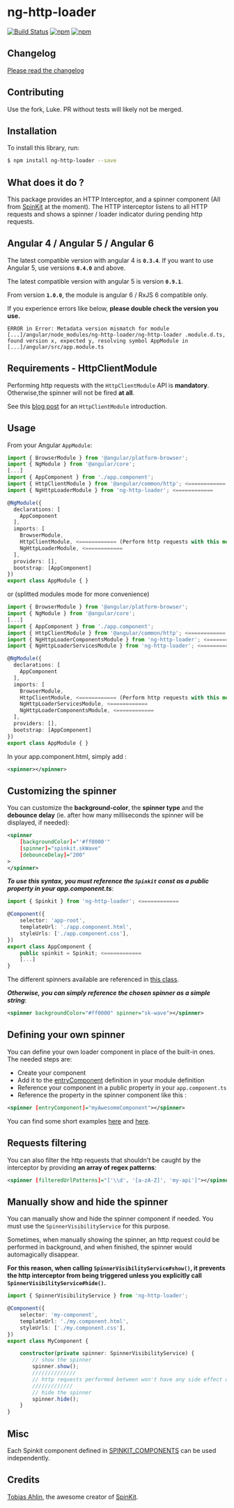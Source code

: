 # ng-http-loader

[![Build Status](https://travis-ci.org/mpalourdio/ng-http-loader.svg?branch=master)](https://travis-ci.org/mpalourdio/ng-http-loader)
[![npm](https://img.shields.io/npm/v/ng-http-loader.svg)](https://www.npmjs.com/package/ng-http-loader)
[![npm](https://img.shields.io/npm/dm/ng-http-loader.svg)](https://www.npmjs.com/package/ng-http-loader)

## Changelog

[Please read the changelog](CHANGELOG.md)

## Contributing

Use the fork, Luke. PR without tests will likely not be merged.

## Installation

To install this library, run:

```bash
$ npm install ng-http-loader --save
```

## What does it do ?

This package provides an HTTP Interceptor, and a spinner component (All from [SpinKit](https://github.com/tobiasahlin/SpinKit) at the moment).
The HTTP interceptor listens to all HTTP requests and shows a spinner / loader indicator during pending http requests.

## Angular 4 / Angular 5 / Angular 6

The latest compatible version with angular 4 is **``0.3.4``**.
If you want to use Angular 5, use versions **``0.4.0``** and above.

The latest compatible version with angular 5 is version **``0.9.1``**.

From version **``1.0.0``**, the module is angular 6 / RxJS 6 compatible only.

If you experience errors like below, **please double check the version you use.**

``ERROR in Error: Metadata version mismatch for module [...]/angular/node_modules/ng-http-loader/ng-http-loader
  .module.d.ts, found version x, expected y, resolving symbol AppModule in [...]/angular/src/app.module.ts``

## Requirements - HttpClientModule

Performing http requests with the ``HttpClientModule`` API is **mandatory**. Otherwise,the spinner will not be fired **at all**.

See this [blog post](http://blog.ninja-squad.com/2017/07/17/http-client-module/) for an ``HttpClientModule`` introduction.

## Usage

From your Angular `AppModule`:

```typescript
import { BrowserModule } from '@angular/platform-browser';
import { NgModule } from '@angular/core';
[...]
import { AppComponent } from './app.component';
import { HttpClientModule } from '@angular/common/http'; <============
import { NgHttpLoaderModule } from 'ng-http-loader'; <============

@NgModule({
  declarations: [
    AppComponent
  ],
  imports: [
    BrowserModule,
    HttpClientModule, <============ (Perform http requests with this module)
    NgHttpLoaderModule, <============
  ],
  providers: [],
  bootstrap: [AppComponent]
})
export class AppModule { }
```

or (splitted modules mode for more convenience)

```typescript
import { BrowserModule } from '@angular/platform-browser';
import { NgModule } from '@angular/core';
[...]
import { AppComponent } from './app.component';
import { HttpClientModule } from '@angular/common/http'; <============
import { NgHttpLoaderComponentsModule } from 'ng-http-loader'; <============
import { NgHttpLoaderServicesModule } from 'ng-http-loader'; <============

@NgModule({
  declarations: [
    AppComponent
  ],
  imports: [
    BrowserModule,
    HttpClientModule, <============ (Perform http requests with this module)
    NgHttpLoaderServicesModule, <============
    NgHttpLoaderComponentsModule, <============
  ],
  providers: [],
  bootstrap: [AppComponent]
})
export class AppModule { }
```

In your app.component.html, simply add :
```xml
<spinner></spinner>
```

## Customizing the spinner

You can customize the **background-color**, the **spinner type** and the **debounce delay** (ie. after how many milliseconds the spinner will be displayed, if needed):
```xml
<spinner 
    [backgroundColor]="'#ff0000'"
    [spinner]="spinkit.skWave"
    [debounceDelay]="200"
>
</spinner>
```

**_To use this syntax, you must reference the ``Spinkit`` const as a public property in your app.component.ts_**:

```typescript
import { Spinkit } from 'ng-http-loader'; <============

@Component({
    selector: 'app-root',
    templateUrl: './app.component.html',
    styleUrls: ['./app.component.css'],
})
export class AppComponent {
    public spinkit = Spinkit; <============
    [...]
}
```
The different spinners available are referenced in [this class](src/spinkits.ts).


**_Otherwise, you can simply reference the chosen spinner as a simple string_**:

```xml
<spinner backgroundColor="#ff0000" spinner="sk-wave"></spinner>
```

## Defining your own spinner

You can define your own loader component in place of the built-in ones. The needed steps are:

- Create your component
- Add it to the [entryComponent](https://angular.io/guide/ngmodule-faq#what-is-an-entry-component) definition in your module definition
- Reference your component in a public property in your ``app.component.ts``
- Reference the property in the spinner component like this :
```xml
<spinner [entryComponent]="myAwesomeComponent"></spinner>
```

You can find some short examples [here](https://gist.github.com/mpalourdio/2c0bec03d610b24ff49db649fbb69a48) and [here](https://gist.github.com/mpalourdio/e05b4495de2abeeecfcf92d70e4ef93e).

## Requests filtering

You can also filter the http requests that shouldn't be caught by the interceptor by providing **an array of regex patterns**:
```xml
<spinner [filteredUrlPatterns]="['\\d', '[a-zA-Z]', 'my-api']"></spinner>
```

## Manually show and hide the spinner

You can manually show and hide the spinner component if needed. You must use the ``SpinnerVisibilityService`` for this purpose.  

Sometimes, when manually showing the spinner, an http request could be performed in background, and when finished, the spinner would automagically disappear.  

**For this reason, when calling ``SpinnerVisibilityService#show()``, it prevents the http interceptor from being triggered unless you explicitly call ``SpinnerVisibilityService#hide()``.**

```typescript
import { SpinnerVisibilityService } from 'ng-http-loader';

@Component({
    selector: 'my-component',
    templateUrl: './my.component.html',
    styleUrls: ['./my.component.css'],
})
export class MyComponent {

    constructor(private spinner: SpinnerVisibilityService) {
        // show the spinner
        spinner.show();
        //////////////
        // http requests performed between won't have any side effect on the spinner
        /////////////
        // hide the spinner
        spinner.hide();
    }
}
```

## Misc

Each Spinkit component defined in [SPINKIT_COMPONENTS](src/spinkits.ts#L30) can be used independently.

## Credits

[Tobias Ahlin](https://github.com/tobiasahlin), the awesome creator of [SpinKit](https://github.com/tobiasahlin/SpinKit).
